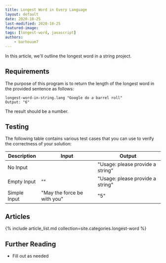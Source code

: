 ```yaml
---
title: Longest Word in Every Language
layout: default
date: 2020-10-25
last-modified: 2020-10-25
featured-image:
tags: [longest-word, javascript]
authors:
    - barhouum7
---
```


In this article, we'll outline the longest word in a string project.

## Requirements

The purpose of this program is to return the length of the longest word in the provided sentence as follows:

```shell
longest-word-in-string.lang "Google do a barrel roll"
Output: "6"
```

The result should be a number.

## Testing

The following table contains various test cases that you can use to verify the 
correctness of your solution:

| Description | Input | Output |
|--------------|-------|--------|
| No Input | | "Usage: please provide a string" |
| Empty Input | "" | "Usage: please provide a string" |
| Simple Input | "May the force be with you" | "5" |

## Articles

{% include article_list.md collection=site.categories.longest-word %}

## Further Reading

- Fill out as needed
